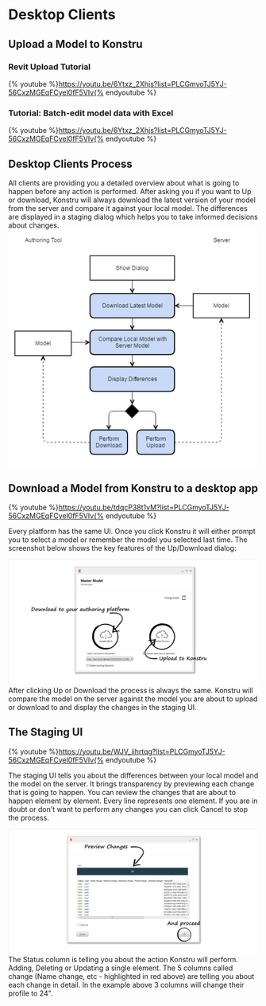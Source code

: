 # Desktop Clients

## Upload a Model to Konstru
### Revit Upload Tutorial
{% youtube %}https://youtu.be/6Ytxz_2Xhjs?list=PLCGmyoTJ5YJ-56CxzMGEqFCyel0fF5VIv{% endyoutube %}

### Tutorial: Batch-edit model data with Excel
{% youtube %}https://youtu.be/6Ytxz_2Xhjs?list=PLCGmyoTJ5YJ-56CxzMGEqFCyel0fF5VIv{% endyoutube %}

## Desktop Clients Process
All clients are providing you a detailed overview about what is going to happen before any action is performed. After asking you if you want to Up or download, Konstru will always download the latest version of your model from the server and compare it against your local model. The differences are displayed in a staging dialog which helps you to take informed decisions about changes.
![](/assets/2017-01-13_11h18_59.png)

## Download a Model from Konstru to a desktop app
{% youtube %}https://youtu.be/tdqcP38t1vM?list=PLCGmyoTJ5YJ-56CxzMGEqFCyel0fF5VIv{% endyoutube %}

Every platform has the same UI. Once you click Konstru it will either prompt you to select a model or remember the model you selected last time. The screenshot below shows the key features of the Up/Download dialog:

![](/assets/05.png)
After clicking Up or Download the process is always the same. Konstru will compare the model on the server against the model you are about to upload or download to and display the changes in the staging UI.
## The Staging UI
{% youtube %}https://youtu.be/WJV_iihrtqg?list=PLCGmyoTJ5YJ-56CxzMGEqFCyel0fF5VIv{% endyoutube %}

The staging UI tells you about the differences between your local model and the model on the server. It brings transparency by previewing each change that is going to happen. You can review the changes that are about to happen element by element. Every line represents one element. If you are in doubt or don't want to perform any changes you can click Cancel to stop the process.

![](/assets/06.png)
The Status column is telling you about the action Konstru will perform. Adding, Deleting or Updating a single element. The 5 columns called change (Name change, etc - highlighted in red above) are telling you about each change in detail. In the example above 3 columns will change their profile to 24". 